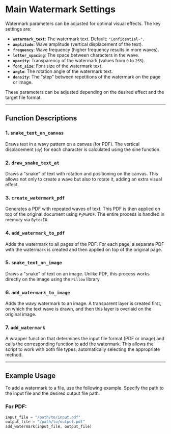 # Main Watermark Settings

Watermark parameters can be adjusted for optimal visual effects. The key settings are:

- **`watermark_text`**: The watermark text. Default: `"Confidential-"`.
- **`amplitude`**: Wave amplitude (vertical displacement of the text).
- **`frequency`**: Wave frequency (higher frequency results in more waves).
- **`letter_spacing`**: The space between characters in the wave.
- **`opacity`**: Transparency of the watermark (values from `0` to `255`).
- **`font_size`**: Font size of the watermark text.
- **`angle`**: The rotation angle of the watermark text.
- **`density`**: The "step" between repetitions of the watermark on the page or image.

These parameters can be adjusted depending on the desired effect and the target file format.

---

## Function Descriptions

### 1. `snake_text_on_canvas`
Draws text in a wavy pattern on a canvas (for PDF). The vertical displacement (`dy`) for each character is calculated using the sine function.

### 2. `draw_snake_text_at`
Draws a "snake" of text with rotation and positioning on the canvas. This allows not only to create a wave but also to rotate it, adding an extra visual effect.

### 3. `create_watermark_pdf`
Generates a PDF with repeated waves of text. This PDF is then applied on top of the original document using `PyMuPDF`. The entire process is handled in memory via `BytesIO`.

### 4. `add_watermark_to_pdf`
Adds the watermark to all pages of the PDF. For each page, a separate PDF with the watermark is created and then applied on top of the original page.

### 5. `snake_text_on_image`
Draws a "snake" of text on an image. Unlike PDF, this process works directly on the image using the `Pillow` library.

### 6. `add_watermark_to_image`
Adds the wavy watermark to an image. A transparent layer is created first, on which the text wave is drawn, and then this layer is overlaid on the original image.

### 7. `add_watermark`
A wrapper function that determines the input file format (PDF or image) and calls the corresponding function to add the watermark. This allows the script to work with both file types, automatically selecting the appropriate method.

---

## Example Usage

To add a watermark to a file, use the following example. Specify the path to the input file and the desired output file path.

### For PDF:
```python
input_file = "/path/to/input.pdf"
output_file = "/path/to/output.pdf"
add_watermark(input_file, output_file)
